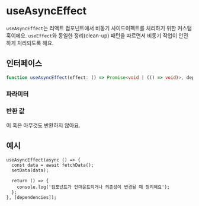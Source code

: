 # useAsyncEffect

`useAsyncEffect`는 리액트 컴포넌트에서 비동기 사이드이펙트를 처리하기 위한 커스텀 훅이에요. `useEffect`와 동일한 정리(clean-up) 패턴을 따르면서 비동기 작업이 안전하게 처리되도록 해요.

## 인터페이스

```ts
function useAsyncEffect(effect: () => Promise<void | (() => void)>, deps: DependencyList): void;
```

### 파라미터

<Interface
  name="effect"
  type="() => Promise<void | (() => void)>"
  description="<code>useEffect</code> 패턴으로 실행되는 비동기 함수예요. 이 함수는 선택적으로 정리(cleanup) 함수를 반환할 수 있어요."
/>

<Interface
  name="deps"
  type="DependencyList"
  description="의존성 배열이에요. 이 배열의 값이 변경될 때마다 효과가 다시 실행돼요. 만약 생략하면, 컴포넌트가 마운트될 때만 한 번 실행돼요."
/>

### 반환 값

이 훅은 아무것도 반환하지 않아요.

## 예시

```tsx
useAsyncEffect(async () => {
  const data = await fetchData();
  setData(data);

  return () => {
    console.log('컴포넌트가 언마운트되거나 의존성이 변경될 때 정리해요');
  };
}, [dependencies]);
```
